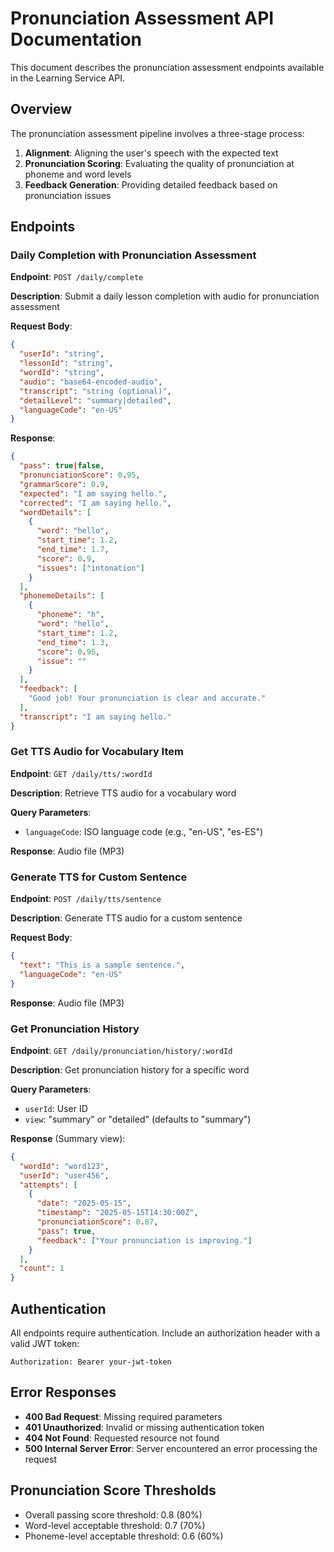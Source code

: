 # Pronunciation Assessment API Documentation

This document describes the pronunciation assessment endpoints available in the Learning Service API.

## Overview

The pronunciation assessment pipeline involves a three-stage process:
1. **Alignment**: Aligning the user's speech with the expected text
2. **Pronunciation Scoring**: Evaluating the quality of pronunciation at phoneme and word levels
3. **Feedback Generation**: Providing detailed feedback based on pronunciation issues

## Endpoints

### Daily Completion with Pronunciation Assessment

**Endpoint**: `POST /daily/complete`

**Description**: Submit a daily lesson completion with audio for pronunciation assessment

**Request Body**:
```json
{
  "userId": "string",
  "lessonId": "string",
  "wordId": "string",
  "audio": "base64-encoded-audio",
  "transcript": "string (optional)",
  "detailLevel": "summary|detailed",
  "languageCode": "en-US"
}
```

**Response**:
```json
{
  "pass": true|false,
  "pronunciationScore": 0.95,
  "grammarScore": 0.9,
  "expected": "I am saying hello.",
  "corrected": "I am saying hello.",
  "wordDetails": [
    {
      "word": "hello",
      "start_time": 1.2,
      "end_time": 1.7,
      "score": 0.9,
      "issues": ["intonation"]
    }
  ],
  "phonemeDetails": [
    {
      "phoneme": "h",
      "word": "hello",
      "start_time": 1.2,
      "end_time": 1.3,
      "score": 0.95,
      "issue": ""
    }
  ],
  "feedback": [
    "Good job! Your pronunciation is clear and accurate."
  ],
  "transcript": "I am saying hello."
}
```

### Get TTS Audio for Vocabulary Item

**Endpoint**: `GET /daily/tts/:wordId`

**Description**: Retrieve TTS audio for a vocabulary word

**Query Parameters**:
- `languageCode`: ISO language code (e.g., "en-US", "es-ES")

**Response**: Audio file (MP3)

### Generate TTS for Custom Sentence

**Endpoint**: `POST /daily/tts/sentence`

**Description**: Generate TTS audio for a custom sentence

**Request Body**:
```json
{
  "text": "This is a sample sentence.",
  "languageCode": "en-US"
}
```

**Response**: Audio file (MP3)

### Get Pronunciation History

**Endpoint**: `GET /daily/pronunciation/history/:wordId`

**Description**: Get pronunciation history for a specific word

**Query Parameters**:
- `userId`: User ID
- `view`: "summary" or "detailed" (defaults to "summary")

**Response** (Summary view):
```json
{
  "wordId": "word123",
  "userId": "user456",
  "attempts": [
    {
      "date": "2025-05-15",
      "timestamp": "2025-05-15T14:30:00Z",
      "pronunciationScore": 0.87,
      "pass": true,
      "feedback": ["Your pronunciation is improving."]
    }
  ],
  "count": 1
}
```

## Authentication

All endpoints require authentication. Include an authorization header with a valid JWT token:

```
Authorization: Bearer your-jwt-token
```

## Error Responses

- **400 Bad Request**: Missing required parameters
- **401 Unauthorized**: Invalid or missing authentication token
- **404 Not Found**: Requested resource not found
- **500 Internal Server Error**: Server encountered an error processing the request

## Pronunciation Score Thresholds

- Overall passing score threshold: 0.8 (80%)
- Word-level acceptable threshold: 0.7 (70%)
- Phoneme-level acceptable threshold: 0.6 (60%)
